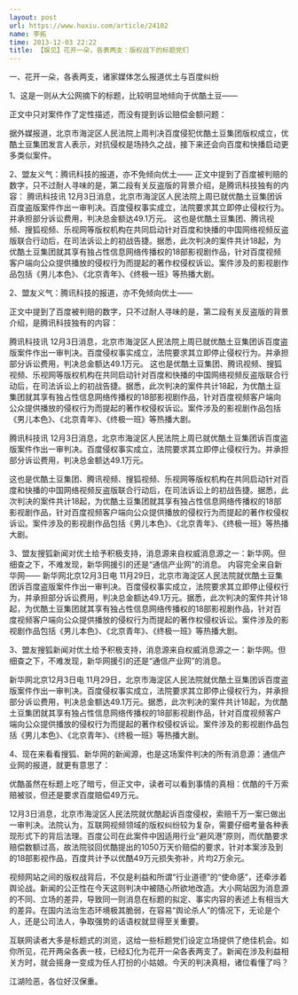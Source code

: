 ```yaml
---
layout: post
url: https://www.huxiu.com/article/24102
name: 李拓
time: 2013-12-03 22:22
title: 【娱见】花开一朵，各表两支：版权战下的标题党们
---
```

一、花开一朵，各表两支，诸家媒体怎么报道优土与百度纠纷

1、这是一则从大公网摘下的标题，比较明显地倾向于优酷土豆——

正文中只对案件作了定性描述，而没有提到诉讼赔偿金额问题：

据外媒报道，北京市海淀区人民法院上周判决百度侵犯优酷土豆集团版权成立，优酷土豆集团发言人表示，对抗侵权是场持久之战，接下来还会向百度和快播启动更多类似案件。

2、盟友义气：腾讯科技的报道，亦不免倾向优土—— 正文中提到了百度被判赔的数字，只不过耐人寻味的是，第二段有关反盗版的背景介绍，是腾讯科技独有的内容： 腾讯科技讯 12月3日消息，北京市海淀区人民法院上周已就优酷土豆集团诉百度盗版案件作出一审判决。百度侵权事实成立，法院要求其立即停止侵权行为。并承担部分诉讼费用，判决总金额达49.1万元。 这也是优酷土豆集团、腾讯视频、搜狐视频、乐视网等版权机构在共同启动针对百度和快播的中国网络视频反盗版联合行动后，在司法诉讼上的初战告捷。据悉，此次判决的案件共计18起，为优酷土豆集团就其享有独占性信息网络传播权的18部影视剧作品，针对百度视频客户端向公众提供播放的侵权行为而提起的著作权侵权诉讼。案件涉及的影视剧作品包括《男儿本色》、《北京青年》、《终极一班》等热播大剧。

2、盟友义气：腾讯科技的报道，亦不免倾向优土——

正文中提到了百度被判赔的数字，只不过耐人寻味的是，第二段有关反盗版的背景介绍，是腾讯科技独有的内容：

腾讯科技讯 12月3日消息，北京市海淀区人民法院上周已就优酷土豆集团诉百度盗版案件作出一审判决。百度侵权事实成立，法院要求其立即停止侵权行为。并承担部分诉讼费用，判决总金额达49.1万元。 这也是优酷土豆集团、腾讯视频、搜狐视频、乐视网等版权机构在共同启动针对百度和快播的中国网络视频反盗版联合行动后，在司法诉讼上的初战告捷。据悉，此次判决的案件共计18起，为优酷土豆集团就其享有独占性信息网络传播权的18部影视剧作品，针对百度视频客户端向公众提供播放的侵权行为而提起的著作权侵权诉讼。案件涉及的影视剧作品包括《男儿本色》、《北京青年》、《终极一班》等热播大剧。

腾讯科技讯 12月3日消息，北京市海淀区人民法院上周已就优酷土豆集团诉百度盗版案件作出一审判决。百度侵权事实成立，法院要求其立即停止侵权行为。并承担部分诉讼费用，判决总金额达49.1万元。

这也是优酷土豆集团、腾讯视频、搜狐视频、乐视网等版权机构在共同启动针对百度和快播的中国网络视频反盗版联合行动后，在司法诉讼上的初战告捷。据悉，此次判决的案件共计18起，为优酷土豆集团就其享有独占性信息网络传播权的18部影视剧作品，针对百度视频客户端向公众提供播放的侵权行为而提起的著作权侵权诉讼。案件涉及的影视剧作品包括《男儿本色》、《北京青年》、《终极一班》等热播大剧。

3、盟友搜狐新闻对优土给予积极支持，消息源来自权威消息源之一：新华网。但细查之下，不难发现，新华网援引的还是“通信产业网”的消息。 内容完全来自新华网—— 新华网北京12月3日电 11月29日，北京市海淀区人民法院就优酷土豆集团诉百度盗版案件作出一审判决。百度侵权事实成立，法院要求其立即停止侵权行为，并承担部分诉讼费用，判决总金额达49.1万元。据悉，此次判决的案件共计18起，为优酷土豆集团就其享有独占性信息网络传播权的18部影视剧作品，针对百度视频客户端向公众提供播放的侵权行为而提起的著作权侵权诉讼。案件涉及的影视剧作品包括《男儿本色》、《北京青年》、《终极一班》等热播大剧。

3、盟友搜狐新闻对优土给予积极支持，消息源来自权威消息源之一：新华网。但细查之下，不难发现，新华网援引的还是“通信产业网”的消息。

新华网北京12月3日电 11月29日，北京市海淀区人民法院就优酷土豆集团诉百度盗版案件作出一审判决。百度侵权事实成立，法院要求其立即停止侵权行为，并承担部分诉讼费用，判决总金额达49.1万元。据悉，此次判决的案件共计18起，为优酷土豆集团就其享有独占性信息网络传播权的18部影视剧作品，针对百度视频客户端向公众提供播放的侵权行为而提起的著作权侵权诉讼。案件涉及的影视剧作品包括《男儿本色》、《北京青年》、《终极一班》等热播大剧。

4、现在来看看搜狐、新华网的新闻源，也是这场案件判决的所有消息源：通信产业网的报道，就更有意思了：

优酷虽然在标题上吃了暗亏，但正文中，读者可以看到事情的真相：优酷的千万索赔被驳，但还是要求百度赔偿49万元。

12月3日消息，北京市海淀区人民法院就优酷起诉百度侵权，索赔千万一案已做出一审判决。法院认为，互联网视频领域的版权纠纷较为复杂，需要仔细考量各种表现形式下的背后法理。百度公司在此案件中因适用行业“避风港”原则，而优酷要求赔偿数额过高，故法院驳回优酷提出的1050万天价赔偿的要求，针对本案涉及到的18部影视作品，百度共计予以优酷49万元损失弥补，片均2万余元。

视频网站之间的版权战背后，不仅是利益和所谓“行业道德”的“使命感”，还牵涉着舆论战。新闻的公正性在今天这则判决中被随心所欲地改造。大小网站因为消息源的不同、立场的差异，导致同一则消息在标题的拟定、事实内容的表述上有相当大的差异。在国内法治生态环境极其脆弱，在容易“舆论杀人”的情况下，无论是个人，还是公司法人，争取强势的话语权就显得至关重要。

互联网读者大多是标题式的浏览，这给一些标题党们设定立场提供了绝佳机会。如你所见，花开两朵各表一枝，已经幻化为花开一朵各表两支了。新闻在涉及利益相关方时，就会摇身一变成为任人打扮的小姑娘。今天的判决真相，诸位看懂了吗？

江湖险恶，各位好汉保重。

